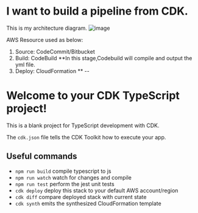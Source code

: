 # I want to build a pipeline from CDK.

This is my architecture diagram.
![image](https://user-images.githubusercontent.com/59716276/103523108-5743af00-4eb6-11eb-80e5-592825be6a00.png)

AWS Resource used as below:
1. Source: CodeCommit/Bitbucket
2. Build: CodeBuild
   **In this stage,Codebuild will compile and output the yml file. 
3. Deploy: CloudFormation 
   **
--



# Welcome to your CDK TypeScript project!

This is a blank project for TypeScript development with CDK.

The `cdk.json` file tells the CDK Toolkit how to execute your app.

## Useful commands

 * `npm run build`   compile typescript to js
 * `npm run watch`   watch for changes and compile
 * `npm run test`    perform the jest unit tests
 * `cdk deploy`      deploy this stack to your default AWS account/region
 * `cdk diff`        compare deployed stack with current state
 * `cdk synth`       emits the synthesized CloudFormation template

